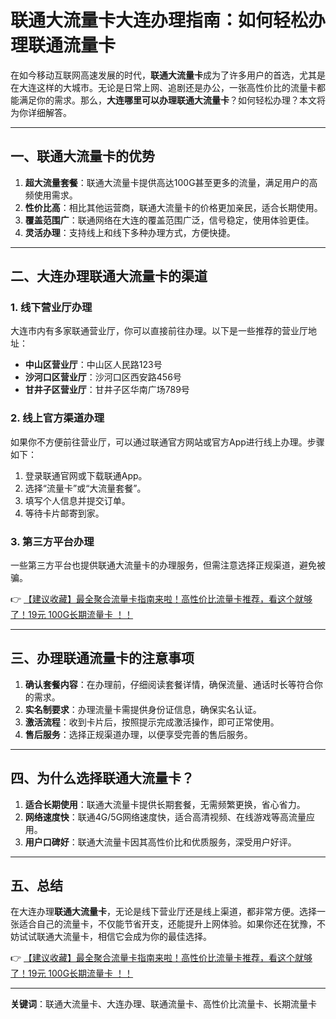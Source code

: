 # 联通大流量卡大连办理指南：如何轻松办理联通流量卡

在如今移动互联网高速发展的时代，**联通大流量卡**成为了许多用户的首选，尤其是在大连这样的大城市。无论是日常上网、追剧还是办公，一张高性价比的流量卡都能满足你的需求。那么，**大连哪里可以办理联通大流量卡**？如何轻松办理？本文将为你详细解答。

---

## 一、联通大流量卡的优势

1. **超大流量套餐**：联通大流量卡提供高达100G甚至更多的流量，满足用户的高频使用需求。
2. **性价比高**：相比其他运营商，联通大流量卡的价格更加亲民，适合长期使用。
3. **覆盖范围广**：联通网络在大连的覆盖范围广泛，信号稳定，使用体验更佳。
4. **灵活办理**：支持线上和线下多种办理方式，方便快捷。

---

## 二、大连办理联通大流量卡的渠道

### 1. 线下营业厅办理
大连市内有多家联通营业厅，你可以直接前往办理。以下是一些推荐的营业厅地址：
- **中山区营业厅**：中山区人民路123号
- **沙河口区营业厅**：沙河口区西安路456号
- **甘井子区营业厅**：甘井子区华南广场789号

### 2. 线上官方渠道办理
如果你不方便前往营业厅，可以通过联通官方网站或官方App进行线上办理。步骤如下：
1. 登录联通官网或下载联通App。
2. 选择“流量卡”或“大流量套餐”。
3. 填写个人信息并提交订单。
4. 等待卡片邮寄到家。

### 3. 第三方平台办理
一些第三方平台也提供联通大流量卡的办理服务，但需注意选择正规渠道，避免被骗。

👉 [【建议收藏】最全聚合流量卡指南来啦！高性价比流量卡推荐，看这个就够了！19元 100G长期流量卡 ！！](https://bit.ly/Liuliangka)

---

## 三、办理联通流量卡的注意事项

1. **确认套餐内容**：在办理前，仔细阅读套餐详情，确保流量、通话时长等符合你的需求。
2. **实名制要求**：办理流量卡需提供身份证信息，确保实名认证。
3. **激活流程**：收到卡片后，按照提示完成激活操作，即可正常使用。
4. **售后服务**：选择正规渠道办理，以便享受完善的售后服务。

---

## 四、为什么选择联通大流量卡？

1. **适合长期使用**：联通大流量卡提供长期套餐，无需频繁更换，省心省力。
2. **网络速度快**：联通4G/5G网络速度快，适合高清视频、在线游戏等高流量应用。
3. **用户口碑好**：联通大流量卡因其高性价比和优质服务，深受用户好评。

---

## 五、总结

在大连办理**联通大流量卡**，无论是线下营业厅还是线上渠道，都非常方便。选择一张适合自己的流量卡，不仅能节省开支，还能提升上网体验。如果你还在犹豫，不妨试试联通大流量卡，相信它会成为你的最佳选择。

👉 [【建议收藏】最全聚合流量卡指南来啦！高性价比流量卡推荐，看这个就够了！19元 100G长期流量卡 ！！](https://bit.ly/Liuliangka)

---

**关键词**：联通大流量卡、大连办理、联通流量卡、高性价比流量卡、长期流量卡